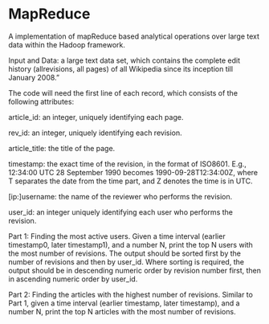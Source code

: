 # MapReduce
A implementation of mapReduce based analytical operations over large text data within the Hadoop framework.

Input and Data: a large text data set, which contains the complete edit history (allrevisions, all pages) of all Wikipedia since its inception till January 2008.”

The code will need the first line of each record, which consists of the following attributes:

article_id: an integer, uniquely identifying each page.

rev_id: an integer, uniquely identifying each revision.

article_title: the title of the page.

timestamp: the exact time of the revision, in the format of ISO8601. E.g., 12:34:00 UTC 28 September 1990 becomes 1990-09-28T12:34:00Z, where T separates the date from the time part, and Z denotes the time is in UTC.

[ip:]username: the name of the reviewer who performs the revision.

user_id: an integer uniquely identifying each user who performs the revision.

Part 1: Finding the most active users.
Given a time interval (earlier timestamp0, later timestamp1), and a number N, print the top N users with the most number of revisions. The output should be sorted first by the number of revisions and then by user_id.
Where sorting is required, the output should be in descending numeric order by revision number first, then in ascending numeric order by user_id.

Part 2: Finding the articles with the highest number of revisions.
Similar to Part 1, given a time interval (earlier timestamp, later timestamp), and a number N, print the top N articles with the most number of revisions.
